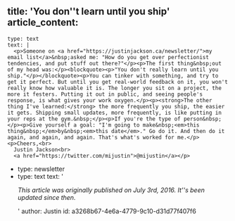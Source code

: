 title: 'You don''t learn until you ship'
article_content:
  -
    type: text
    text: |
      <p>Someone on <a href="https://justinjackson.ca/newsletter/">my email list</a>&nbsp;asked me: "How do you get over perfectionist tendencies, and put stuff out there?"</p><p>The first thing&nbsp;out of my head was:</p><blockquote><p>"You don't really learn until you ship."</p></blockquote><p>You can tinker with something, and try to get it perfect. But until you get real-world feedback on it, you won't really know how valuable it is. The longer you sit on a project, the more it festers. Putting it out in public, and seeing people's response, is what gives your work oxygen.</p><p><strong>The other thing I've learned:</strong> the more frequently you ship, the easier it gets. Shipping small updates, more frequently, is like putting in your reps at the gym.&nbsp;</p><p>If you're the type of person&nbsp;</p><p>Give yourself a goal: "I'm going to make&nbsp;<em>this thing&nbsp;</em>by&nbsp;<em>this date</em>." Go do it. And then do it again, and again, and again. That's what's worked for me.</p><p>Cheers,<br>
      Justin Jackson<br>
      <a href="https://twitter.com/mijustin">@mijustin</a></p>
  -
    type: newsletter
  -
    type: text
    text: '<p><i>This article was originally published&nbsp;on July 3rd, 2016. It''s been updated since then.</i></p>'
author: Justin
id: a3268b67-4e6a-4779-9c10-d31d77f407f6
